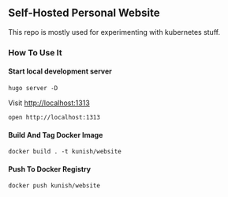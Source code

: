 ## Self-Hosted Personal Website

This repo is mostly used for experimenting with kubernetes stuff.

### How To Use It

#### Start local development server

```shell
hugo server -D
```

Visit [http://localhost:1313](http://localhost:1313)

```shell
open http://localhost:1313
```

#### Build And Tag Docker Image

```shell
docker build . -t kunish/website
```

#### Push To Docker Registry

```shell
docker push kunish/website
```
